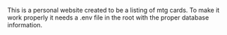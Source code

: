 This is a personal website created to be a listing of mtg cards. To make it work properly it needs a .env file in the root with the proper database information.
